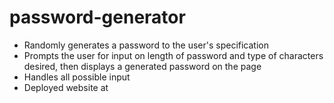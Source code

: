 # password-generator

* Randomly generates a password to the user's specification
* Prompts the user for input on length of password and type of characters desired, then displays a generated password on the page
* Handles all possible input
* Deployed website at 

